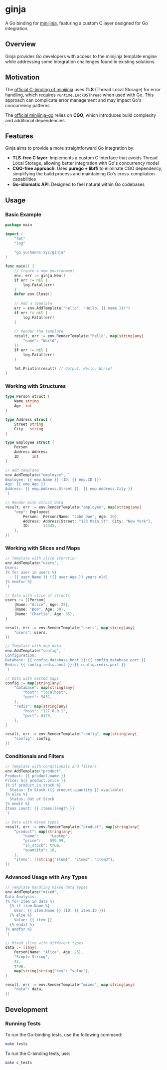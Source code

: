 # ginja

A Go binding for [minijinja](https://github.com/mitsuhiko/minijinja), featuring a custom C layer designed for Go integration.

## Overview

Ginja provides Go developers with access to the minijinja template engine while addressing some integration challenges found in existing solutions.

## Motivation

The [official C-binding of minijinja](https://github.com/mitsuhiko/minijinja/tree/main/minijinja-cabi) uses **TLS** (Thread Local Storage) for error handling, which requires `runtime.LockOSThread` when used with Go. This approach can complicate error management and may impact Go's concurrency patterns.

The [official minijinja-go](https://github.com/mitsuhiko/minijinja/tree/main/minijinja-go) relies on **CGO**, which introduces build complexity and additional dependencies.

## Features

Ginja aims to provide a more straightforward Go integration by:

- **TLS-free C layer**: Implements a custom C interface that avoids Thread Local Storage, allowing better integration with Go's concurrency model
- **CGO-free approach**: Uses **purego + libffi** to eliminate CGO dependency, simplifying the build process and maintaining Go's cross-compilation capabilities
- **Go-idiomatic API**: Designed to feel natural within Go codebases

## Usage

### Basic Example

```go
package main

import (
    "fmt"
    "log"
    
    "go.yuchanns.xyz/ginja"
)

func main() {
    // Create a new environment
    env, err := ginja.New()
    if err != nil {
        log.Fatal(err)
    }
    defer env.Close()
    
    // Add a template
    err = env.AddTemplate("hello", "Hello, {{ name }}!")
    if err != nil {
        log.Fatal(err)
    }
    
    // Render the template
    result, err := env.RenderTemplate("hello", map[string]any{
        "name": "World",
    })
    if err != nil {
        log.Fatal(err)
    }
    
    fmt.Println(result) // Output: Hello, World!
}
```

### Working with Structures

```go
type Person struct {
    Name string
    Age  int
}

type Address struct {
    Street string
    City   string
}

type Employee struct {
    Person
    Address Address
    ID      int
}

// Add template
env.AddTemplate("employee", `
Employee: {{ emp.Name }} (ID: {{ emp.ID }})
Age: {{ emp.Age }}
Address: {{ emp.Address.Street }}, {{ emp.Address.City }}
`)

// Render with struct data
result, err := env.RenderTemplate("employee", map[string]any{
    "emp": Employee{
        Person:  Person{Name: "John Doe", Age: 30},
        Address: Address{Street: "123 Main St", City: "New York"},
        ID:      12345,
    },
})
```

### Working with Slices and Maps

```go
// Template with slice iteration
env.AddTemplate("users", `
Users:
{% for user in users %}
  - {{ user.Name }} ({{ user.Age }} years old)
{% endfor %}
`)

// Data with slice of structs
users := []Person{
    {Name: "Alice", Age: 25},
    {Name: "Bob", Age: 30},
    {Name: "Charlie", Age: 35},
}

result, err := env.RenderTemplate("users", map[string]any{
    "users": users,
})

// Template with map data
env.AddTemplate("config", `
Configuration:
Database: {{ config.database.host }}:{{ config.database.port }}
Redis: {{ config.redis.host }}:{{ config.redis.port }}
`)

// Data with nested maps
config := map[string]any{
    "database": map[string]any{
        "host": "localhost",
        "port": 5432,
    },
    "redis": map[string]any{
        "host": "127.0.0.1",
        "port": 6379,
    },
}

result, err := env.RenderTemplate("config", map[string]any{
    "config": config,
})
```

### Conditionals and Filters

```go
// Template with conditionals and filters
env.AddTemplate("product", `
Product: {{ product.name }}
Price: ${{ product.price }}
{% if product.in_stock %}
  Status: In Stock ({{ product.quantity }} available)
{% else %}
  Status: Out of Stock
{% endif %}
Items count: {{ items|length }}
`)

// Data with mixed types
result, err := env.RenderTemplate("product", map[string]any{
    "product": map[string]any{
        "name":     "Laptop",
        "price":    999.99,
        "in_stock": true,
        "quantity": 10,
    },
    "items": []string{"item1", "item2", "item3"},
})
```

### Advanced Usage with Any Types

```go
// Template handling mixed data types
env.AddTemplate("mixed", `
Data Analysis:
{% for item in data %}
  {% if item.Name %}
    User: {{ item.Name }} (ID: {{ item.ID }})
  {% else %}
    Value: {{ item }}
  {% endif %}
{% endfor %}
`)

// Mixed slice with different types
data := []any{
    Person{Name: "Alice", Age: 25},
    "Simple String",
    42,
    true,
    map[string]string{"key": "value"},
}

result, err := env.RenderTemplate("mixed", map[string]any{
    "data": data,
})
```

## Development

### Running Tests
To run the Go-binding tests, use the following command:

```bash
make tests
```

To run the C-binding tests, use:

```bash
make c_tests
```

